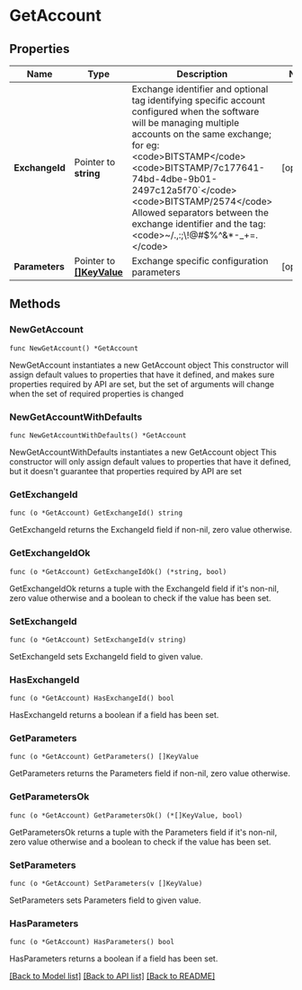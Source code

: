 # GetAccount

## Properties

Name | Type | Description | Notes
------------ | ------------- | ------------- | -------------
**ExchangeId** | Pointer to **string** | Exchange identifier and optional tag identifying specific account configured when the software will be managing multiple accounts on the same exchange; for eg:  &lt;code&gt;BITSTAMP&lt;/code&gt; &lt;code&gt;BITSTAMP/7c177641-74bd-4dbe-9b01-2497c12a5f70&#x60;&lt;/code&gt; &lt;code&gt;BITSTAMP/2574&lt;/code&gt; Allowed separators between the exchange identifier and the tag: &lt;code&gt;~/.,:;\\!@#$%^&amp;*-_+&#x3D;.&lt;/code&gt;  | [optional] 
**Parameters** | Pointer to [**[]KeyValue**](KeyValue.md) | Exchange specific configuration parameters | [optional] 

## Methods

### NewGetAccount

`func NewGetAccount() *GetAccount`

NewGetAccount instantiates a new GetAccount object
This constructor will assign default values to properties that have it defined,
and makes sure properties required by API are set, but the set of arguments
will change when the set of required properties is changed

### NewGetAccountWithDefaults

`func NewGetAccountWithDefaults() *GetAccount`

NewGetAccountWithDefaults instantiates a new GetAccount object
This constructor will only assign default values to properties that have it defined,
but it doesn't guarantee that properties required by API are set

### GetExchangeId

`func (o *GetAccount) GetExchangeId() string`

GetExchangeId returns the ExchangeId field if non-nil, zero value otherwise.

### GetExchangeIdOk

`func (o *GetAccount) GetExchangeIdOk() (*string, bool)`

GetExchangeIdOk returns a tuple with the ExchangeId field if it's non-nil, zero value otherwise
and a boolean to check if the value has been set.

### SetExchangeId

`func (o *GetAccount) SetExchangeId(v string)`

SetExchangeId sets ExchangeId field to given value.

### HasExchangeId

`func (o *GetAccount) HasExchangeId() bool`

HasExchangeId returns a boolean if a field has been set.

### GetParameters

`func (o *GetAccount) GetParameters() []KeyValue`

GetParameters returns the Parameters field if non-nil, zero value otherwise.

### GetParametersOk

`func (o *GetAccount) GetParametersOk() (*[]KeyValue, bool)`

GetParametersOk returns a tuple with the Parameters field if it's non-nil, zero value otherwise
and a boolean to check if the value has been set.

### SetParameters

`func (o *GetAccount) SetParameters(v []KeyValue)`

SetParameters sets Parameters field to given value.

### HasParameters

`func (o *GetAccount) HasParameters() bool`

HasParameters returns a boolean if a field has been set.


[[Back to Model list]](../README.md#documentation-for-models) [[Back to API list]](../README.md#documentation-for-api-endpoints) [[Back to README]](../README.md)


